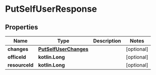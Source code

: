 
# PutSelfUserResponse

## Properties
| Name | Type | Description | Notes |
| ------------ | ------------- | ------------- | ------------- |
| **changes** | [**PutSelfUserChanges**](PutSelfUserChanges.md) |  |  [optional] |
| **officeId** | **kotlin.Long** |  |  [optional] |
| **resourceId** | **kotlin.Long** |  |  [optional] |



